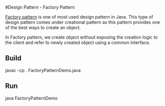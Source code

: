 #Design Pattern - Factory Pattern
  
[Factory pattern](http://www.tutorialspoint.com/design_pattern/factory_pattern.htm) is one of most used design pattern in Java. This type of design pattern comes under creational pattern as this pattern provides one of the best ways to create an object.

In Factory pattern, we create object without exposing the creation logic to the client and refer to newly created object using a common interface.

## Build

javac -cp . FactoryPatternDemo.java

## Run

java FactoryPatternDemo